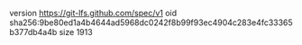 version https://git-lfs.github.com/spec/v1
oid sha256:9be80ed1a4b4644ad5968dc0242f8b99f93ec4904c283e4fc33365b377db4a4b
size 1913
